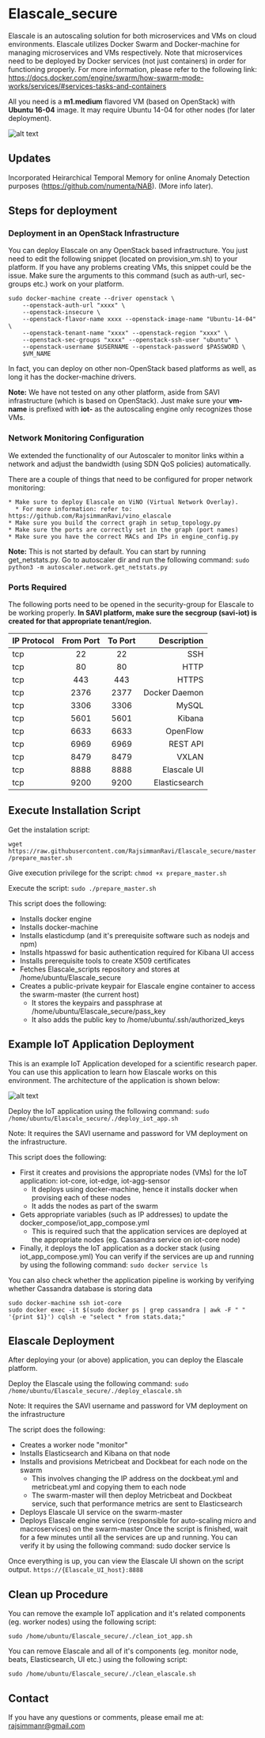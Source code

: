 # Elascale_secure
Elascale is an autoscaling solution for both microservices and VMs on cloud environments. Elascale utilizes Docker Swarm and Docker-machine for managing microservices and VMs respectively. Note that microservices need to be deployed by Docker services (not just containers) in order for functioning properly. For more information, please refer to the following link: https://docs.docker.com/engine/swarm/how-swarm-mode-works/services/#services-tasks-and-containers

All you need is a **m1.medium** flavored VM (based on OpenStack) with **Ubuntu 16-04** image. It may require Ubuntu 14-04 for other nodes (for later deployment).

![alt text](https://github.com/RajsimmanRavi/Elascale_secure/blob/master/elascale.png)

## Updates ##
Incorporated Heirarchical Temporal Memory for online Anomaly Detection purposes (https://github.com/numenta/NAB). (More info later).

## Steps for deployment ##

### Deployment in an OpenStack Infrastructure ###

You can deploy Elascale on any OpenStack based infrastructure. You just need to edit the following snippet (located on provision_vm.sh) to your platform. If you have any problems creating VMs, this snippet could be the issue. Make sure the arguments to this command (such as auth-url, sec-groups etc.) work on your platform. 

```
sudo docker-machine create --driver openstack \
    --openstack-auth-url "xxxx" \
    --openstack-insecure \
    --openstack-flavor-name xxxx --openstack-image-name "Ubuntu-14-04" \
    --openstack-tenant-name "xxxx" --openstack-region "xxxx" \
    --openstack-sec-groups "xxxx" --openstack-ssh-user "ubuntu" \
    --openstack-username $USERNAME --openstack-password $PASSWORD \
    $VM_NAME
```
In fact, you can deploy on other non-OpenStack based platforms as well, as long it has the docker-machine drivers. 

**Note:** We have not tested on any other platform, aside from SAVI infrastructure (which is based on OpenStack). Just make sure your **vm-name** is prefixed with **iot-** as the autoscaling engine only recognizes those VMs.

### Network Monitoring Configuration ### 

We extended the functionality of our Autoscaler to monitor links within a network and adjust the bandwidth (using SDN QoS policies) automatically. 

There are a couple of things that need to be configured for proper network monitoring:

    * Make sure to deploy Elascale on ViNO (Virtual Network Overlay). 
      * For more information: refer to: https://github.com/RajsimmanRavi/vino_elascale 
    * Make sure you build the correct graph in setup_topology.py
    * Make sure the ports are correctly set in the graph (port names)
    * Make sure you have the correct MACs and IPs in engine_config.py 

**Note:** This is not started by default. You can start by running get_netstats.py. Go to autoscaler dir and run the following command:
    ```sudo python3 -m autoscaler.network.get_netstats.py``` 

### Ports Required ###

The following ports need to be opened in the security-group for Elascale to be working properly. **In SAVI platform, make sure the secgroup (savi-iot) is created for that appropriate tenant/region.**

| IP Protocol   | From Port  | To Port  |  Description     |
| ------------- |:----------:|:--------:| ----------------:|
| tcp           |     22     |    22    |   SSH            |
| tcp           |     80     |    80    |   HTTP           |
| tcp           |     443    |    443   |   HTTPS          |
| tcp           |     2376   |    2377  |   Docker Daemon  |
| tcp           |     3306   |    3306  |   MySQL          |
| tcp           |     5601   |    5601  |   Kibana         |
| tcp           |     6633   |    6633  |   OpenFlow       |
| tcp           |     6969   |    6969  |   REST API       |
| tcp           |     8479   |    8479  |   VXLAN          |
| tcp           |     8888   |    8888  |   Elascale UI    |
| tcp           |     9200   |    9200  |   Elasticsearch  |

## Execute Installation Script

Get the instalation script:

```wget https://raw.githubusercontent.com/RajsimmanRavi/Elascale_secure/master/prepare_master.sh```

Give execution privilege for the script: ```chmod +x prepare_master.sh```

Execute the script: ```sudo ./prepare_master.sh```

This script does the following:
* Installs docker engine
* Installs docker-machine
* Installs elasticdump (and it's prerequisite software such as nodejs and npm)
* Installs htpasswd for basic authentication required for Kibana UI access
* Installs prerequisite tools to create X509 certificates 
* Fetches Elascale_scripts repository and stores at /home/ubuntu/Elascale_secure
* Creates a public-private keypair for Elascale engine container to access the swarm-master (the current host)
  * It stores the keypairs and passphrase at /home/ubuntu/Elascale_secure/pass_key 
  * It also adds the public key to /home/ubuntu/.ssh/authorized_keys 

## Example IoT Application Deployment

This is an example IoT Application developed for a scientific research paper. You can use this application to learn how Elascale works on this environment. The architecture of the application is shown below: 

![alt text](https://github.com/RajsimmanRavi/Elascale_secure/blob/master/Elascale_secure.png)

Deploy the IoT application using the following command: ```sudo /home/ubuntu/Elascale_secure/./deploy_iot_app.sh```

Note: It requires the SAVI username and password for VM deployment on the infrastructure.

This script does the following:
* First it creates and provisions the appropriate nodes (VMs) for the IoT application: iot-core, iot-edge, iot-agg-sensor
  * It deploys using docker-machine, hence it installs docker when provising each of these nodes
  * It adds the nodes as part of the swarm
* Gets appropriate variables (such as IP addresses) to update the docker_compose/iot_app_compose.yml 
  * This is required such that the application services are deployed at the appropriate nodes (eg. Cassandra service on iot-core node)
* Finally, it deploys the IoT application as a docker stack (using iot_app_compose.yml)
You can verify if the services are up and running by using the following command: ```sudo docker service ls```

You can also check whether the application pipeline is working by verifying whether Cassandra database is storing data
```
sudo docker-machine ssh iot-core
sudo docker exec -it $(sudo docker ps | grep cassandra | awk -F " " '{print $1}') cqlsh -e "select * from stats.data;"
```

## Elascale Deployment

After deploying your (or above) application, you can deploy the Elascale platform.

Deploy the Elascale using the following command: ```sudo /home/ubuntu/Elascale_secure/./deploy_elascale.sh```

Note: It requires the SAVI username and password for VM deployment on the infrastructure

The script does the following:
* Creates a worker node "monitor" 
* Installs Elasticsearch and Kibana on that node
* Installs and provisions Metricbeat and Dockbeat for each node on the swarm
  * This involves changing the IP address on the dockbeat.yml and metricbeat.yml and copying them to each node 
  * The swarm-master will then deploy Metricbeat and Dockbeat service, such that performance metrics are sent to Elasticsearch
* Deploys Elascale UI service on the swarm-master
* Deploys Elascale engine service (responsible for auto-scaling micro and macroservices) on the swarm-master
Once the script is finished, wait for a few minutes until all the services are up and running. You can verify it by using the following command: sudo docker service ls

Once everything is up, you can view the Elascale UI shown on the script output. ```https://{Elascale_UI_host}:8888```

## Clean up Procedure

You can remove the example IoT application and it's related components (eg. worker nodes) using the following script:

```sudo /home/ubuntu/Elascale_secure/./clean_iot_app.sh```

You can remove Elascale and all of it's components (eg. monitor node, beats, Elasticsearch, UI etc.) using the following script:

```sudo /home/ubuntu/Elascale_secure/./clean_elascale.sh```

## Contact

If you have any questions or comments, please email me at: rajsimmanr@gmail.com
